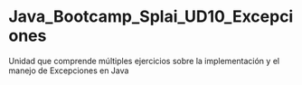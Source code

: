 # Java_Bootcamp_Splai_UD10_Excepciones
Unidad que comprende múltiples ejercicios sobre  la implementación y el manejo de Excepciones en Java
